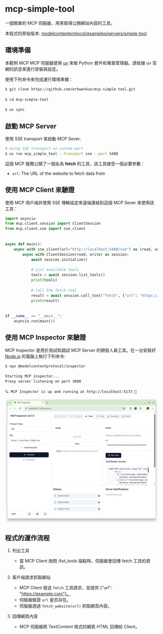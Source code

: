 # mcp-simple-tool

一個簡單的 MCP 伺服器，用來取得公開網站內容的工具。

本程式的原始版本: [modelcontextprotocol/examples/servers/simple-tool](https://github.com/modelcontextprotocol/python-sdk/tree/main/examples/servers/simple-tool)

## 環境準備

本範例 MCP MCP 伺服器使用 [uv](https://docs.astral.sh/uv/) 來做 Python 套件和專案管理器。請依據 uv 官網的訊息來進行安裝與設定。

使用下列命令來完成運行環境準備：

```bash
$ git clone https://github.com/erhwenkuo/mcp-simple-tool.git

$ cd mcp-simple-tool

$ uv sync
```

## 啟動 MCP Server

使用 SSE transport 來啟動 MCP Sever:

```bash
# Using SSE transport on custom port
$ uv run mcp_simple_tool --transport sse --port 5488
```

這個 MCP 服務公開了一個名為 **fetch** 的工具，該工具接受一個必要參數：
- `url`: The URL of the website to fetch data from

## 使用 MCP Client 來驗證

使用 MCP 用戶端并使用 SSE 傳輸協定來遠端連結到這個 MCP Sever 來使用該工具：

```python
import asyncio
from mcp.client.session import ClientSession
from mcp.client.sse import sse_client


async def main():
    async with sse_client(url="http://localhost:5488/sse") as (read, write):
        async with ClientSession(read, write) as session:
            await session.initialize()

            # List available tools
            tools = await session.list_tools()
            print(tools)

            # Call the fetch tool
            result = await session.call_tool("fetch", {"url": "https://modelcontextprotocol.io/introduction"})
            print(result)


if __name__ == "__main__":
    asyncio.run(main())
```

## 使用 MCP Inspector 來驗證

MCP Inspector 是用於測試和調試 MCP Server 的開發人員工具。在一台安裝好 [Node.js](https://nodejs.org/) 的電腦上執行下列命令:

```bash
$ npx @modelcontextprotocol/inspector

Starting MCP inspector...
Proxy server listening on port 3000

🔍 MCP Inspector is up and running at http://localhost:5173 🚀
```

![mcp_inspector](./mcp_inspector_demo.png)

## 程式的運作流程

1. 列出工具
   - 當 MCP Client 詢問 /list_tools 端點時，伺服器會回傳 fetch 工具的資訊。

2. 客戶端請求抓取網站
   - MCP Client 發送 `fetch` 工具請求，並提供 {"url": "https://example.com"}。
   - 伺服器驗證 `url` 是否存在。
   - 伺服器透過 `fetch_website(url)` 抓取網頁內容。

3. 回傳網頁內容
   - MCP 伺服器將 TextContent 格式的網頁 HTML 回傳給 Client。